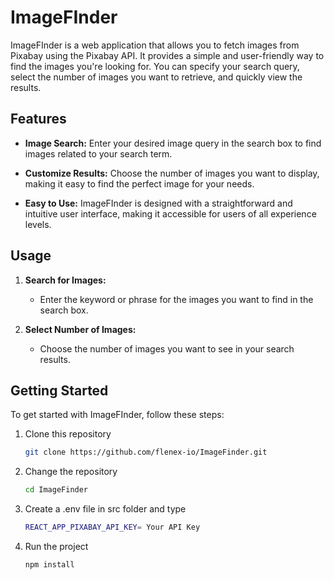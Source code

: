 # ImageFInder

ImageFInder is a web application that allows you to fetch images from Pixabay using the Pixabay API. It provides a simple and user-friendly way to find the images you're looking for. You can specify your search query, select the number of images you want to retrieve, and quickly view the results.

## Features

- **Image Search:** Enter your desired image query in the search box to find images related to your search term.

- **Customize Results:** Choose the number of images you want to display, making it easy to find the perfect image for your needs.

- **Easy to Use:** ImageFInder is designed with a straightforward and intuitive user interface, making it accessible for users of all experience levels.

## Usage

1. **Search for Images:**
   - Enter the keyword or phrase for the images you want to find in the search box.

2. **Select Number of Images:**
   - Choose the number of images you want to see in your search results.
     
## Getting Started

To get started with ImageFInder, follow these steps:

1. Clone this repository
   ```bash
   git clone https://github.com/flenex-io/ImageFinder.git
   ```

2. Change the repository
   ```bash
   cd ImageFinder
   ```

3. Create a .env file in src folder and type
   ```bash
   REACT_APP_PIXABAY_API_KEY= Your API Key
   ```

4. Run the project
   ```bash
   npm install
   ```
